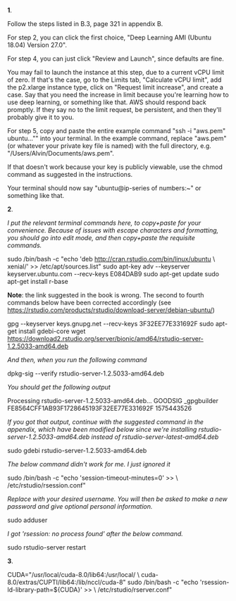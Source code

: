 **1**.

Follow the steps listed in B.3, page 321 in appendix B.

For step 2, you can click the first choice, "Deep Learning AMI (Ubuntu 18.04) Version 27.0".

For step 4, you can just click "Review and Launch", since defaults are fine.

You may fail to launch the instance at this step, due to a current vCPU limit of zero. If that's the case, go to the Limits tab, "Calculate vCPU limit", add the p2.xlarge instance type, click on "Request limit increase", and create a case. Say that you need the increase in limit because you're learning how to use deep learning, or something like that. AWS should respond back promptly. If they say no to the limit request, be persistent, and then they'll probably give it to you.

For step 5, copy and paste the entire example command "ssh -i "aws.pem" ubuntu..."" into your terminal. In the example command, replace "aws.pem" (or whatever your private key file is named) with the full directory, e.g. "/Users/Alvin/Documents/aws.pem". 

If that doesn't work because your key is publicly viewable, use the chmod command as suggested in the instructions.

Your terminal should now say "ubuntu@ip-series of numbers:~" or something like that. 





**2**. 

*I put the relevant terminal commands here, to copy+paste for your convenience. Because of issues with escape characters and formatting, you should go into edit mode, and then copy+paste the requisite commands.*

sudo /bin/bash -c "echo 'deb http://cran.rstudio.com/bin/linux/ubuntu \ xenial/' >> /etc/apt/sources.list"
sudo apt-key adv --keyserver keyserver.ubuntu.com --recv-keys E084DAB9
sudo apt-get update
sudo apt-get install r-base

**Note**: the link suggested in the book is wrong. The second to fourth commands below have been corrected accordingly (see https://rstudio.com/products/rstudio/download-server/debian-ubuntu/)

gpg --keyserver keys.gnupg.net --recv-keys 3F32EE77E331692F
sudo apt-get install gdebi-core
wget https://download2.rstudio.org/server/bionic/amd64/rstudio-server-1.2.5033-amd64.deb

*And then, when you run the following command*

dpkg-sig --verify rstudio-server-1.2.5033-amd64.deb

*You should get the following output*

Processing rstudio-server-1.2.5033-amd64.deb...
GOODSIG _gpgbuilder FE8564CFF1AB93F1728645193F32EE77E331692F 1575443526

*If you got that output, continue with the suggested command in the appendix, which have been modified below since we're installing rstudio-server-1.2.5033-amd64.deb instead of rstudio-server-latest-amd64.deb*

sudo gdebi rstudio-server-1.2.5033-amd64.deb

*The below command didn't work for me. I just ignored it*

sudo /bin/bash -c "echo 'session-timeout-minutes=0' >> \ /etc/rstudio/rsession.conf" 

*Replace <username> with your desired username. You will then be asked to make a new password and give optional personal information.*

sudo adduser <username>

*I got 'rsession: no process found' after the below command.*

sudo rstudio-server restart

**3**.

CUDA="/usr/local/cuda-8.0/lib64:/usr/local/ \ cuda-8.0/extras/CUPTI/lib64:/lib/nccl/cuda-8"
sudo /bin/bash -c "echo 'rsession-ld-library-path=${CUDA}' >> \ /etc/rstudio/rserver.conf"
